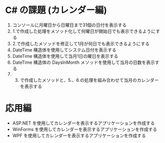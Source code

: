 # C# の課題 (カレンダー編)

1. コンソールに月曜日から日曜日まで31個の日付を表示する
2. 1.で作成した処理をメソッド化して何曜日が開始日でも表示できるようにする
3. 2.で作成したメソッドを修正して1月が何日でも表示できるようにする
4. DateTime 構造体を使用してシステム日付を表示する
5. DateTime 構造体を使用して当月1日の曜日を表示する
6. DateTime 構造体の DaysInMonth メソッドを使用して当月の日数を表示する
7. 3. で作成したメソッドと、5.、6.の処理を組み合わせて当月のカレンダーを表示する

# 応用編

- ASP.NET を使用してカレンダーを表示するアプリケーションを作成する
- WinForms を使用してカレンダーを表示するアプリケーションを作成する
- WPF を使用してカレンダーを表示するアプリケーションを作成する
